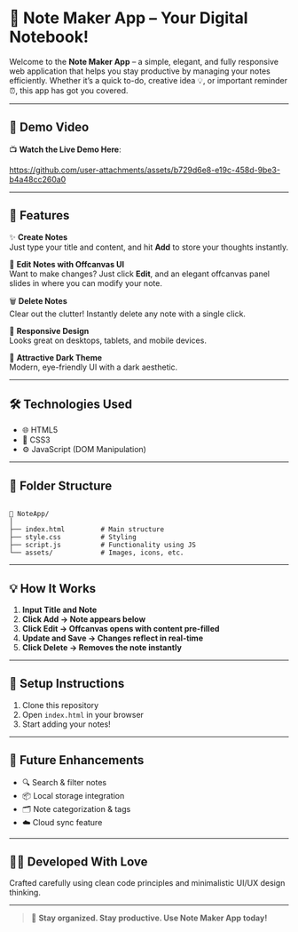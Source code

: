 
# 📝 Note Maker App – Your Digital Notebook!

Welcome to the **Note Maker App** – a simple, elegant, and fully responsive web application that helps you stay productive by managing your notes efficiently. Whether it’s a quick to-do, creative idea 💡, or important reminder ⏰, this app has got you covered.

---

## 🎥 Demo Video

📺 **Watch the Live Demo Here**:


https://github.com/user-attachments/assets/b729d6e8-e19c-458d-9be3-b4a48cc260a0




  


---

## 🚀 Features

✨ **Create Notes**  
Just type your title and content, and hit **Add** to store your thoughts instantly.

📝 **Edit Notes with Offcanvas UI**  
Want to make changes? Just click **Edit**, and an elegant offcanvas panel slides in where you can modify your note.

🗑️ **Delete Notes**  
Clear out the clutter! Instantly delete any note with a single click.

📱 **Responsive Design**  
Looks great on desktops, tablets, and mobile devices.

🎨 **Attractive Dark Theme**  
Modern, eye-friendly UI with a dark aesthetic.

---

## 🛠️ Technologies Used

- 🌐 HTML5  
- 🎨 CSS3  
- ⚙️ JavaScript (DOM Manipulation)

---

## 📂 Folder Structure

```

📁 NoteApp/
│
├── index.html         # Main structure
├── style.css          # Styling
├── script.js          # Functionality using JS
└── assets/            # Images, icons, etc.

```

---

## 💡 How It Works

1. **Input Title and Note**
2. **Click Add → Note appears below**
3. **Click Edit → Offcanvas opens with content pre-filled**
4. **Update and Save → Changes reflect in real-time**
5. **Click Delete → Removes the note instantly**

---

## 🔧 Setup Instructions

1. Clone this repository  
2. Open `index.html` in your browser  
3. Start adding your notes!

---

## 📌 Future Enhancements

- 🔍 Search & filter notes  
- 📦 Local storage integration  
- 🗂️ Note categorization & tags  
- ☁️ Cloud sync feature

---

## 👨‍💻 Developed With Love

Crafted carefully using clean code principles and minimalistic UI/UX design thinking.

---

> 🎯 **Stay organized. Stay productive. Use Note Maker App today!**

```


